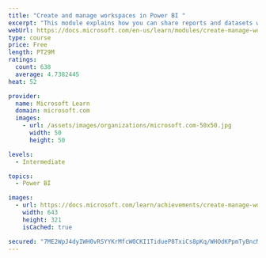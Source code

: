 ```yaml
---
title: "Create and manage workspaces in Power BI "
excerpt: "This module explains how you can share reports and datasets with your users and how to create a deployment strategy that makes sense for you and your organization. Furthermore, you will learn about data lineage in Microsoft Power BI."
webUrl: https://docs.microsoft.com/en-us/learn/modules/create-manage-workspaces-power-bi/
type: course
price: Free
length: PT29M
ratings:
  count: 638
  average: 4.7382445
heat: 52

provider:
  name: Microsoft Learn
  domain: microsoft.com
  images:
    - url: /assets/images/organizations/microsoft.com-50x50.jpg
      width: 50
      height: 50

levels:
  - Intermediate

topics:
  - Power BI

images:
  - url: https://docs.microsoft.com/learn/achievements/create-manage-workspaces-power-bi-social.png
    width: 643
    height: 321
    isCached: true

secured: "7ME2WpJ4dyIWH0vRSYYKrMfcW0CKI1TidueP8TxiCs8pKq/WHOdKPpmTyBncM6br1fm/27ekX03T+7XDMuKTes/dCwwgIbo2bdo0gmvSO4whtDYSV1suGNm7dlKSzsvEEtJg0avDS2kd8DCgzLkj17q2XwjAQgmlCn3EQyF6xjqH3l+vlGnE2+RKjSmW0TUDm5w+IrJt/cWVr10xS7Z7jlU3hs+f0jjNE6u9vGwNhOMLn9LJ1ZqQ/kL4Leq47+DLwTtFz/6jOq8q3+fDRgcB2tWuI9LbOEsUbFEIMYCwWgDYBpb6hPE2jlWXezaQrwwRK0UcIIC6b1KSk+QXkbgBVfCD/MDUcV13999oiISQIxOdcuPu4UXkpnGBTRBNAO2sn0wEeGifS1n4ByYM+2+kG+glOyb425G2l2102mUXgw0=;xotBKIW3nuMfgWkCSN045w=="
---
```


